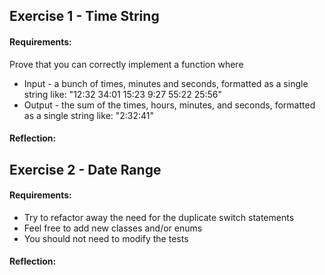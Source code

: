 ## Exercise 1 - Time String

#### Requirements:
Prove that you can correctly implement a function where
* Input - a bunch of times, minutes and seconds, formatted as a single string like: "12:32 34:01 15:23 9:27 55:22 25:56"
* Output - the sum of the times, hours, minutes, and seconds, formatted as a single string like: "2:32:41"

#### Reflection:


## Exercise 2 - Date Range

#### Requirements:
* Try to refactor away the need for the duplicate switch statements
* Feel free to add new classes and/or enums
* You should not need to modify the tests

#### Reflection:
